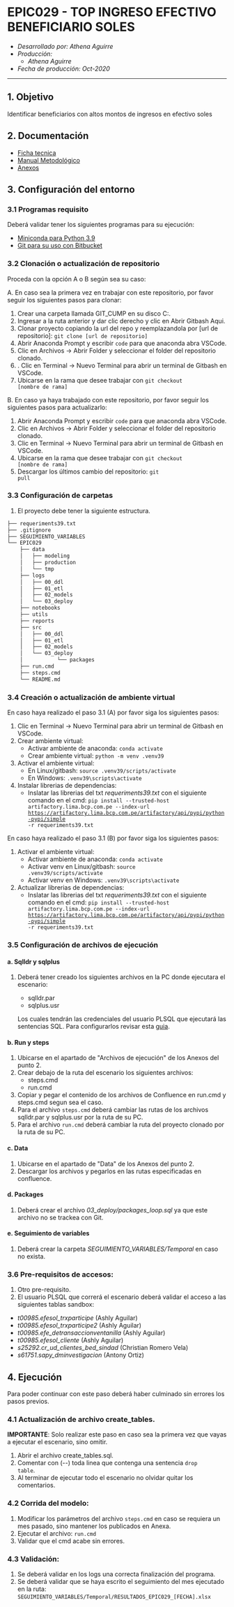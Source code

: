 # EPIC029 - TOP INGRESO EFECTIVO BENEFICIARIO SOLES
- *Desarrollado por: Athena Aguirre*
- *Producción:*
    - *Athena Aguirre*
- *Fecha de producción: Oct-2020*


---

## 1. Objetivo
Identificar beneficiarios con altos montos de ingresos en efectivo soles

## 2. Documentación
- [Ficha tecnica](https://confluence.devsecopsbcp.com/pages/viewpage.action?pageId=646218233)
- [Manual Metodológico](https://confluence.devsecopsbcp.com/pages/viewpage.action?pageId=646218236)
- [Anexos](https://confluence.devsecopsbcp.com/display/CUMPPRIVAD/EPIC029+-+Anexos)

## 3. Configuración del entorno

### 3.1 Programas requisito
Deberá validar tener los siguientes programas para su ejecución:
- [Miniconda para Python 3.9](https://repo.anaconda.com/miniconda/Miniconda3-py39_4.12.0-Windows-x86_64.exe)
- [Git para su uso con Bitbucket](https://git-scm.com/download/win)

### 3.2 Clonación o actualización de repositorio
Proceda con la opción A o B según sea su caso:

A. En caso sea la primera vez en trabajar con este repositorio, por favor seguir los siguientes pasos para clonar:
1. Crear una carpeta llamada GIT_CUMP en su disco C:.
2. Ingresar a la ruta anterior y dar clic derecho y clic en Abrir Gitbash Aqui.
3. Clonar proyecto copiando la url del repo y reemplazandola por [url de repositorio]: <code>git clone [url de repositorio]</code>
4. Abrir Anaconda Prompt y escribir <code>code</code> para que anaconda abra VSCode.
5. Clic en Archivos -> Abrir Folder y seleccionar el folder del repositorio clonado.
6. . Clic en Terminal -> Nuevo Terminal para abrir un terminal de Gitbash en VSCode.
7. Ubicarse en la rama que desee trabajar con <code>git checkout [nombre de rama]</code>

B. En caso ya haya trabajado con este repositorio, por favor seguir los siguientes pasos para actualizarlo:
1. Abrir Anaconda Prompt y escribir <code>code</code> para que anaconda abra VSCode.
2. Clic en Archivos -> Abrir Folder y seleccionar el folder del repositorio clonado.
3. Clic en Terminal -> Nuevo Terminal para abrir un terminal de Gitbash en VSCode.
5. Ubicarse en la rama que desee trabajar con <code>git checkout [nombre de rama]</code>
6. Descargar los últimos cambio del repositorio: <code>git pull</code>

### 3.3 Configuración de carpetas
1. El proyecto debe tener la siguiente estructura.
```bash
├── requeriments39.txt
├── .gitignore
├── SEGUIMIENTO_VARIABLES
└── EPIC029
    ├── data
    │   ├── modeling
    │   ├── production
    │   └── tmp
    ├── logs
    │   ├── 00_ddl
    │   ├── 01_etl
    │   ├── 02_models
    │   └── 03_deploy
    ├── notebooks
    ├── utils
    ├── reports
    ├── src
    │   ├── 00_ddl
    │   ├── 01_etl
    │   ├── 02_models
    │   └── 03_deploy
    │           └── packages
    ├── run.cmd
    ├── steps.cmd
    └── README.md
```

### 3.4 Creación o actualización de ambiente virtual
En caso haya realizado el paso 3.1 (A) por favor siga los siguientes pasos:

1. Clic en Terminal -> Nuevo Terminal para abrir un terminal de Gitbash en VSCode.
2. Crear ambiente virtual:
    - Activar ambiente de anaconda: <code>conda activate</code>
    - Crear ambiente virtual: <code>python -m venv .venv39</code>
3. Activar el ambiente virtual:
    - En Linux/gitbash: <code>source .venv39/scripts/activate</code>
    - En Windows: <code>.venv39\scripts\activate</code>
4. Instalar librerias de dependencias:
    - Inslatar las librerias del txt *requeriments39.txt* con el siguiente comando en el cmd:
    <code>pip install --trusted-host artifactory.lima.bcp.com.pe --index-url https://artifactory.lima.bcp.com.pe/artifactory/api/pypi/python-pypi/simple -r requeriments39.txt</code>

En caso haya realizado el paso 3.1 (B) por favor siga los siguientes pasos:
1. Activar el ambiente virtual:
    - Activar ambiente de anaconda: <code>conda activate</code>
    - Activar venv en Linux/gitbash: <code>source .venv39/scripts/activate</code>
    - Activar venv en Windows: <code>.venv39\scripts\activate</code>
4. Actualizar librerias de dependencias:
    - Inslatar las librerias del txt *requeriments39.txt* con el siguiente comando en el cmd:
    <code>pip install --trusted-host artifactory.lima.bcp.com.pe --index-url https://artifactory.lima.bcp.com.pe/artifactory/api/pypi/python-pypi/simple -r requeriments39.txt</code>

### 3.5 Configuración de archivos de ejecución
#### a. Sqlldr y sqlplus
1. Deberá tener creado los siguientes archivos en la PC donde ejecutara el escenario:
    - sqlldr.par
    - sqlplus.usr

    Los cuales tendrán las credenciales del usuario PLSQL que ejecutará las sentencias SQL. Para configurarlos revisar esta [guia](https://confluence.lima.bcp.com.pe/display/CUMPPUB/Archivos+sqlldr.par+y+sqlplus.usr).

#### b. Run y steps
1. Ubicarse en el apartado de "Archivos de ejecución" de los Anexos del punto 2.
2. Crear debajo de la ruta del escenario los siguientes archivos:
    - steps.cmd
    - run.cmd
3. Copiar y pegar el contenido de los archivos de Confluence en run.cmd y steps.cmd segun sea el caso.
4. Para el archivo <code>steps.cmd</code> deberá cambiar las rutas de los archivos sqlldr.par y sqlplus.usr por la ruta de su PC.
5. Para el archivo <code>run.cmd</code> deberá cambiar la ruta del proyecto clonado por la ruta de su PC.

#### c. Data
1. Ubicarse en el apartado de "Data" de los Anexos del punto 2.
2. Descargar los archivos y pegarlos en las rutas especificadas en confluence.

#### d. Packages
1. Deberá crear el archivo *03_deploy/packages_loop.sql* ya que este archivo no se trackea con Git.


#### e. Seguimiento de variables
1. Deberá crear la carpeta *SEGUIMIENTO_VARIABLES/Temporal* en caso no exista.

### 3.6 Pre-requisitos de accesos:
1. Otro pre-requisito.
2. El usuario PLSQL que correrá el escenario deberá validar el acceso a las siguientes tablas sandbox:
- *t00985.efesol_trxparticipe* (Ashly Aguilar)
- *t00985.efesol_trxparticipe2* (Ashly Aguilar)
- *t00985.efe_detransaccionventanilla* (Ashly Aguilar)
- *t00985.efesol_cliente* (Ashly Aguilar)
- *s25292.cr_ud_clientes_bed_sindad* (Christian Romero Vela)
- *s61751.sapy_dminvestigacion* (Antony Ortiz)

## 4. Ejecución
Para poder continuar con este paso deberá haber culminado sin errores los pasos previos.

### 4.1 Actualización de archivo create_tables.
**IMPORTANTE**: Solo realizar este paso en caso sea la primera vez que vayas a ejecutar el escenario, sino omitir.
1. Abrir el archivo create_tables.sql.
2. Comentar con (--) toda linea que contenga una sentencia <code>drop table</code>.
3. Al terminar de ejecutar todo el escenario no olvidar quitar los comentarios.

### 4.2 Corrida del modelo:
1. Modificar los parámetros del archivo <code>steps.cmd</code> en caso se requiera un mes pasado, sino mantener los publicados en Anexa.
2. Ejecutar el archivo: <code>run.cmd</code>
3. Validar que el cmd acabe sin errores.

### 4.3 Validación:
1. Se deberá validar en los logs una correcta finalización del programa.
2. Se deberá validar que se haya escrito el seguimiento del mes ejecutado en la ruta: <code>SEGUIMIENTO_VARIABLES/Temporal/RESULTADOS_EPIC029_[FECHA].xlsx</code>